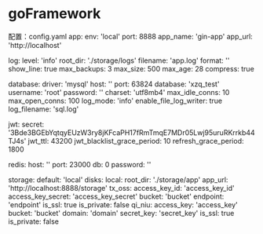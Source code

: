 # goFramework
配置：config.yaml
app:
  env: 'local'
  port: 8888
  app_name: 'gin-app'
  app_url: 'http://localhost'

log:
  level: 'info'
  root_dir: './storage/logs'
  filename: 'app.log'
  format: ''
  show_line: true
  max_backups: 3
  max_size: 500
  max_age: 28
  compress: true

database:
  driver: 'mysql'
  host: ''
  port: 63824
  database: 'xzq_test'
  username: 'root'
  password: ''
  charset: 'utf8mb4'
  max_idle_conns: 10
  max_open_conns: 100
  log_mode: 'info'
  enable_file_log_writer: true
  log_filename: 'sql.log'

jwt:
  secret: '3Bde3BGEbYqtqyEUzW3ry8jKFcaPH17fRmTmqE7MDr05Lwj95uruRKrrkb44TJ4s'
  jwt_ttl: 43200
  jwt_blacklist_grace_period: 10
  refresh_grace_period: 1800

redis:
  host: ''
  port: 23000
  db: 0
  password: ''

storage:
  default: 'local'
  disks:
    local:
      root_dir: './storage/app'
      app_url: 'http://localhost:8888/storage'
    tx_oss:
      access_key_id: 'access_key_id'
      access_key_secret: 'access_key_secret'
      bucket: 'bucket'
      endpoint: 'endpoint'
      is_ssl: true
      is_private: false
    qi_niu:
      access_key: 'access_key'
      bucket: 'bucket'
      domain: 'domain'
      secret_key: 'secret_key'
      is_ssl: true
      is_private: false
